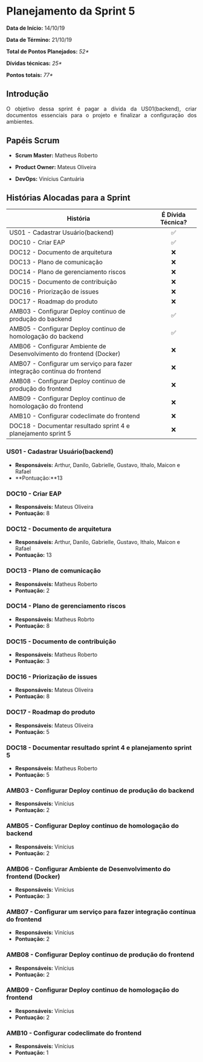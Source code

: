 # Planejamento da Sprint 5

**Data de Início:** 14/10/19

**Data de Término:** 21/10/19

**Total de Pontos Planejados:** _52*_

**Dívidas técnicas:** _25*_

**Pontos totais:** _77*_

## Introdução
<p align = "justify"> O objetivo dessa sprint é pagar a dívida da US01(backend), criar documentos essenciais para o projeto e finalizar a configuração dos ambientes. 
</p>

## Papéis Scrum

* **Scrum Master:** Matheus Roberto

* **Product Owner:** Mateus Oliveira

* **DevOps:** Vinícius Cantuária


## Histórias Alocadas para a Sprint
 
| História | É Dívida Técnica? |
| -------- | :----: |
| US01 - Cadastrar Usuário(backend) | :white_check_mark: |
| DOC10 - Criar EAP | :white_check_mark: |
| DOC12 - Documento de arquitetura | :x: |
| DOC13 - Plano de comunicação | :x: |
| DOC14 - Plano de gerenciamento riscos | :x: |
| DOC15 - Documento de contribuição | :x: |
| DOC16 - Priorização de issues | :x: |
| DOC17 - Roadmap do produto | :x: |
| AMB03 - Configurar Deploy continuo de produção do backend | :white_check_mark: | 
| AMB05 - Configurar Deploy continuo de homologação do backend | :white_check_mark: | 
| AMB06 - Configurar Ambiente de Desenvolvimento do frontend (Docker) | :x: | 
| AMB07 - Configurar um serviço para fazer integração contínua do frontend | :x: | 
| AMB08 - Configurar Deploy continuo de produção do frontend | :x: | 
| AMB09 - Configurar Deploy continuo de homologação do frontend | :x: | 
| AMB10 - Configurar codeclimate do frontend | :x: |
| DOC18 - Documentar resultado sprint 4 e planejamento sprint 5 | :x: |

### US01 - Cadastrar Usuário(backend)
* **Responsáveis:** Arthur, Danilo, Gabrielle, Gustavo, Ithalo, Maicon e Rafael
* **Pontuação:**13

### DOC10 - Criar EAP
* **Responsáveis:** Mateus Oliveira
* **Pontuação:** 8

### DOC12 - Documento de arquitetura
* **Responsáveis:** Arthur, Danilo, Gabrielle, Gustavo, Ithalo, Maicon e Rafael
* **Pontuação:** 13

### DOC13 - Plano de comunicação
* **Responsáveis:** Matheus Roberto
* **Pontuação:** 2

### DOC14 - Plano de gerenciamento riscos
* **Responsáveis:** Matheus Robrto
* **Pontuação:** 8

### DOC15 - Documento de contribuição
* **Responsáveis:** Matheus Roberto
* **Pontuação:** 3

### DOC16 - Priorização de issues
* **Responsáveis:** Mateus Oliveira
* **Pontuação:** 8

### DOC17 - Roadmap do produto
* **Responsáveis:** Mateus Oliveira
* **Pontuação:** 5

### DOC18 - Documentar resultado sprint 4 e planejamento sprint 5
* **Responsáveis:** Matheus Roberto
* **Pontuação:** 5

### AMB03 - Configurar Deploy continuo de produção do backend
* **Responsáveis:** Vinícius
* **Pontuação:** 2

### AMB05 - Configurar Deploy continuo de homologação do backend
* **Responsáveis:** Vinícius
* **Pontuação:** 2

### AMB06 - Configurar Ambiente de Desenvolvimento do frontend (Docker)
* **Responsáveis:** Vinícius
* **Pontuação:** 3

### AMB07 - Configurar um serviço para fazer integração contínua do frontend
* **Responsáveis:** Vinícius
* **Pontuação:** 2

### AMB08 - Configurar Deploy continuo de produção do frontend
* **Responsáveis:** Vinícius
* **Pontuação:** 2

### AMB09 - Configurar Deploy continuo de homologação do frontend
* **Responsáveis:** Vinícius
* **Pontuação:** 2

### AMB10 - Configurar codeclimate do frontend
* **Responsáveis:** Vinícius
* **Pontuação:** 1
